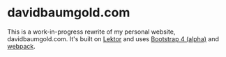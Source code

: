 # davidbaumgold.com

This is a work-in-progress rewrite of my personal website, davidbaumgold.com.
It's built on [Lektor](https://www.getlektor.com/) and uses
[Bootstrap 4 (alpha)](https://v4-alpha.getbootstrap.com/) and
[webpack](https://webpack.github.io/).
